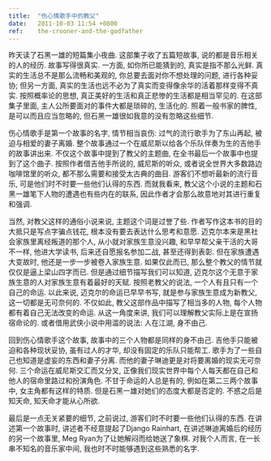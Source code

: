 ```yaml
---
title:  "伤心情歌手中的教父"
date:   2011-10-03 11:54 +0800
ref:    the-crooner-and-the-godfather
---
```


昨天读了石黑一雄的短篇集小夜曲. 这部集子收了五篇短故事, 说的都是音乐相关的人的经历. 故事写得很真实. 一方面, 如你所已能猜到的, 真实是指不那么光鲜. 真实的生活总不是那么流畅和美观的, 你总要去面对你不想处理的问题, 进行各种妥协; 但另一方面, 真实的生活也远不必为了真实而变得像余华的活着那样变得不真实. 按照概率论的思想, 真正美好的生活和真正悲惨的生活都是相当罕见的. 在这部集子里面, 主人公所要面对的事件大都是琐碎的, 生活化的. 照着一般书家的脾性, 是可以而且应当忽略的, 但石黑一雄很如我意的没有忽略这些细节.

伤心情歌手是第一个故事的名字, 情节相当哀伤: 过气的流行歌手为了东山再起, 被迫与相爱的妻子离婚. 整个故事通过一个在威尼斯以给各个乐队伴奏为生的吉他手的故事讲出来. 不仅这个故事中提到了教父的主题曲, 在全书最后一个故事中也提到了这个曲子. 按照作者借吉他手所说的, 威尼斯的听众, 或者说全世界大多数路边咖啡馆里的听众, 都不那么需要和接受太古典的曲目. 游客们不想听最新的流行音乐, 可是他们时不时要一些他们认得的东西. 而就我看来, 教父这个小说的主题和石黑一雄笔下人物的遭遇也有些内在的联系, 因此作者才会那么故意地对其进行重复和强调.

当然, 对教父这样的通俗小说来说, 主题这个词是过誉了些. 作者写作这本书的目的大抵只是写点字骗点钱花, 根本没有要去表达什么思考和意愿. 迈克尔本来是黑社会家族里离经叛道的那个人, 从小就对家族生意没兴趣, 和早早帮父亲干活的大哥不一样, 他进大学读书, 后来还自愿报名参加二战, 甚至还得到表彰. 但在家族遭遇大变故时, 他还是一步一步被卷入家族生意. 如果仅此而已, 那么整个教父的情节就仅仅是逼上梁山四字而已. 但是通过细节描写我们可以知道, 迈克尔这个无意于家族生意的人对家族生意有着最好的天赋. 按照老教父的说法, 一个人有且只有一个自己的命运. 以此来说, 迈克尔的命运已早早书写, 就是参与家族生意成为新教父, 这一切都是无可奈何的. 不仅如此, 教父这部作品中描写了相当多的人物, 每个人物都有着自己无法改变的命运. 从这一角度来讲, 我们可以理解教父实际上是在宣扬宿命论的. 或者借用武侠小说中用滥的说法: 人在江湖, 身不由己.

回到伤心情歌手这个故事, 故事中的三个人物都是同样的身不由己. 吉他手只能被迫和各种现状妥协, 虽有过人的才华, 却没有固定的乐队只能帮工. 歌手为了一些自己也知道是虚妄的东西和妻子分离. 而他的妻子琳迪更是对将要离婚的现实无可奈何. 三个命运在威尼斯交汇而又分叉, 正像我们现实世界中每个人每天都在自己和他人的宿命里路过和扮演角色. 不甘于命运的人总是有的, 例如在第二三两个故事中, 女主角都有这样的特质. 但是石黑一雄对她们的态度大都是否定的. 不惑之后是知天命, 知天命才能从心所欲.

最后是一点无关紧要的细节, 之前说过, 游客们时不时要一些他们认得的东西. 在讲述第一个故事时, 讲述者不经意提起了Django Rainhart, 在讲述琳迪离婚后的经历的另一个故事里, Meg Ryan为了让她解闷而给她送了象棋. 对我个人而言, 在一长串不知名的音乐家中间, 我也时不时能够遇到这些熟悉的名字.
